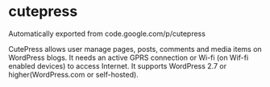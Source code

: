 # cutepress
Automatically exported from code.google.com/p/cutepress

CutePress allows user manage pages, posts, comments and media items on WordPress blogs. It needs an active GPRS connection or Wi-fi (on Wif-fi enabled devices) to access Internet. It supports WordPress 2.7 or higher(WordPress.com or self-hosted). 
